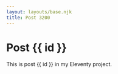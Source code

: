 ```yaml
---
layout: layouts/base.njk
title: Post 3200
---
```


# Post {{ id }}

This is post {{ id }} in my Eleventy project.
